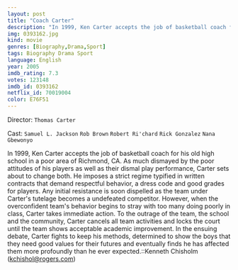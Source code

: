 ```yaml
---
layout: post
title: "Coach Carter"
description: "In 1999, Ken Carter accepts the job of basketball coach for his old high school in a poor area of Richmond, CA. As much dismayed by the poor attitudes of his players as well as their dismal play performance, Carter sets about to change both. He imposes a strict regime typified in written contracts that demand respectful behavior, a dress code and good grades for players. Any initial resistance is soon.."
img: 0393162.jpg
kind: movie
genres: [Biography,Drama,Sport]
tags: Biography Drama Sport 
language: English
year: 2005
imdb_rating: 7.3
votes: 123148
imdb_id: 0393162
netflix_id: 70019004
color: E76F51
---
```

Director: `Thomas Carter`  

Cast: `Samuel L. Jackson` `Rob Brown` `Robert Ri'chard` `Rick Gonzalez` `Nana Gbewonyo` 

In 1999, Ken Carter accepts the job of basketball coach for his old high school in a poor area of Richmond, CA. As much dismayed by the poor attitudes of his players as well as their dismal play performance, Carter sets about to change both. He imposes a strict regime typified in written contracts that demand respectful behavior, a dress code and good grades for players. Any initial resistance is soon dispelled as the team under Carter's tutelage becomes a undefeated competitor. However, when the overconfident team's behavior begins to stray with too many doing poorly in class, Carter takes immediate action. To the outrage of the team, the school and the community, Carter cancels all team activities and locks the court until the team shows acceptable academic improvement. In the ensuing debate, Carter fights to keep his methods, determined to show the boys that they need good values for their futures and eventually finds he has affected them more profoundly than he ever expected.::Kenneth Chisholm (kchishol@rogers.com)